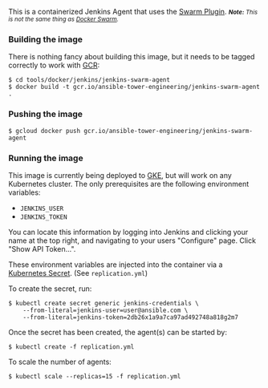 This is a containerized Jenkins Agent that uses the [Swarm Plugin](https://wiki.jenkins-ci.org/display/JENKINS/Swarm+Plugin).
<small>_**Note:** This is not the same thing as [Docker Swarm](https://www.docker.com/products/docker-swarm)._</small>

### Building the image

There is nothing fancy about building this image, but it needs to be tagged correctly to work with [GCR](http://gcr.io):

```shell
$ cd tools/docker/jenkins/jenkins-swarm-agent
$ docker build -t gcr.io/ansible-tower-engineering/jenkins-swarm-agent .
```

### Pushing the image

```shell
$ gcloud docker push gcr.io/ansible-tower-engineering/jenkins-swarm-agent
```

### Running the image

This image is currently being deployed to [GKE](https://cloud.google.com/container-engine/), but will work on any Kubernetes cluster. The only prerequisites are the following environment variables:

- `JENKINS_USER`
- `JENKINS_TOKEN`

You can locate this information by logging into Jenkins and clicking your name at the top right, and navigating to your users "Configure" page. Click "Show API Token...".

These environment variables are injected into the container via a [Kubernetes Secret](http://kubernetes.io/docs/user-guide/secrets/#using-secrets-as-environment-variables). (See `replication.yml`)

To create the secret, run:

```shell
$ kubectl create secret generic jenkins-credentials \
    --from-literal=jenkins-user=user@ansible.com \
    --from-literal=jenkins-token=2db26x1a9a7ca97ad492748a818g2m7
```

Once the secret has been created, the agent(s) can be started by:

```shell
$ kubectl create -f replication.yml
```

To scale the number of agents:

```shell
$ kubectl scale --replicas=15 -f replication.yml
```
